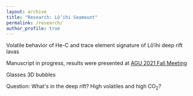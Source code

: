 ```yaml
---
layout: archive
title: "Research: Lō‘ihi Seamount"
permalink: /research/
author_profile: true
---
```


Volatile behavior of He-C and trace element signature of Lō‘ihi deep rift lavas

Manuscript in progress, results were presented at [AGU 2021 Fall Meeting](https://thi-truong.github.io/talks/2021-12-14-AGU)

Glasses
3D bubbles

Question: What's in the deep rift? High volatiles and high CO<sub>2</sub>?
